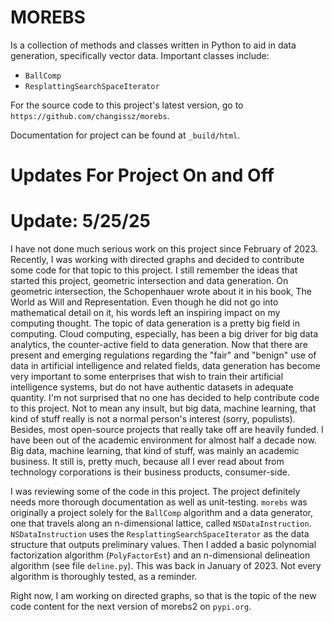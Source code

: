 MOREBS
=======
Is a collection of methods and classes written in Python to aid in data generation, specifically
vector data. Important classes include:
- `BallComp`
- `ResplattingSearchSpaceIterator`

For the source code to this project's latest version, go to 
`https://github.com/changissz/morebs`.

Documentation for project can be found at `_build/html`. 

# Updates For Project On and Off 

# Update: 5/25/25 

I have not done much serious work on this project since February of 2023. 
Recently, I was working with directed graphs and decided to contribute 
some code for that topic to this project. I still remember the ideas that 
started this project, geometric intersection and data generation. On 
geometric intersection, the Schopenhauer wrote about it in his book, The 
World as Will and Representation. Even though he did not go into mathematical 
detail on it, his words left an inspiring impact on my computing thought. The 
topic of data generation is a pretty big field in computing. Cloud computing, 
especially, has been a big driver for big data analytics, the counter-active 
field to data generation. Now that there are present and emerging regulations 
regarding the "fair" and "benign" use of data in artificial intelligence and 
related fields, data generation has become very important to some enterprises 
that wish to train their artificial intelligence systems, but do not have 
authentic datasets in adequate quantity. I'm not surprised that no one has 
decided to help contribute code to this project. Not to mean any insult, but 
big data, machine learning, that kind of stuff really is not a normal person's 
interest (sorry, populists). Besides, most open-source projects that really take 
off are heavily funded. I have been out of the academic environment for almost 
half a decade now. Big data, machine learning, that kind of stuff, was mainly an 
academic business. It still is, pretty much, because all I ever read about from 
technology corporations is their business products, consumer-side. 

I was reviewing some of the code in this project. The project definitely needs 
more thorough documentation as well as unit-testing. `morebs` was originally 
a project solely for the `BallComp` algorithm and a data generator, one that 
travels along an n-dimensional lattice, called `NSDataInstruction`.
`NSDataInstruction` uses the `ResplattingSearchSpaceIterator` as the data structure 
that outputs preliminary values. Then I added a basic polynomial factorization 
algorithm (`PolyFactorEst`) and an n-dimensional delineation algorithm (see file 
`deline.py`). This was back in January of 2023. Not every algorithm is thoroughly 
tested, as a reminder. 

Right now, I am working on directed graphs, so that is the topic of the new code 
content for the next version of morebs2 on `pypi.org`. 